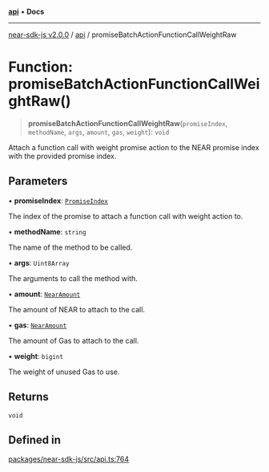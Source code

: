 [**api**](../README.md) • **Docs**

***

[near-sdk-js v2.0.0](../../packages.md) / [api](../README.md) / promiseBatchActionFunctionCallWeightRaw

# Function: promiseBatchActionFunctionCallWeightRaw()

> **promiseBatchActionFunctionCallWeightRaw**(`promiseIndex`, `methodName`, `args`, `amount`, `gas`, `weight`): `void`

Attach a function call with weight promise action to the NEAR promise index with the provided promise index.

## Parameters

• **promiseIndex**: [`PromiseIndex`](../../utils/type-aliases/PromiseIndex.md)

The index of the promise to attach a function call with weight action to.

• **methodName**: `string`

The name of the method to be called.

• **args**: `Uint8Array`

The arguments to call the method with.

• **amount**: [`NearAmount`](../../utils/type-aliases/NearAmount.md)

The amount of NEAR to attach to the call.

• **gas**: [`NearAmount`](../../utils/type-aliases/NearAmount.md)

The amount of Gas to attach to the call.

• **weight**: `bigint`

The weight of unused Gas to use.

## Returns

`void`

## Defined in

[packages/near-sdk-js/src/api.ts:764](https://github.com/dim-daskalov/near-sdk-js/blob/7e00e38bf9adddbe759a3d4d474ca9731ec4052b/packages/near-sdk-js/src/api.ts#L764)
